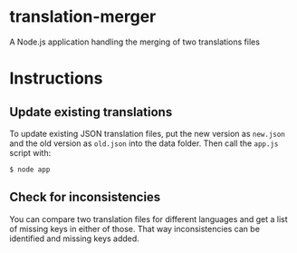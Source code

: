 # translation-merger
A Node.js application handling the merging of two translations files

# Instructions
## Update existing translations

To update existing JSON translation files, put the new version as `new.json` and the old version as
`old.json` into the data folder. Then call the `app.js` script with:

```
$ node app
```

## Check for inconsistencies

You can compare two translation files for different languages and get a list of missing keys in
either of those. That way inconsistencies can be identified and missing keys added.

